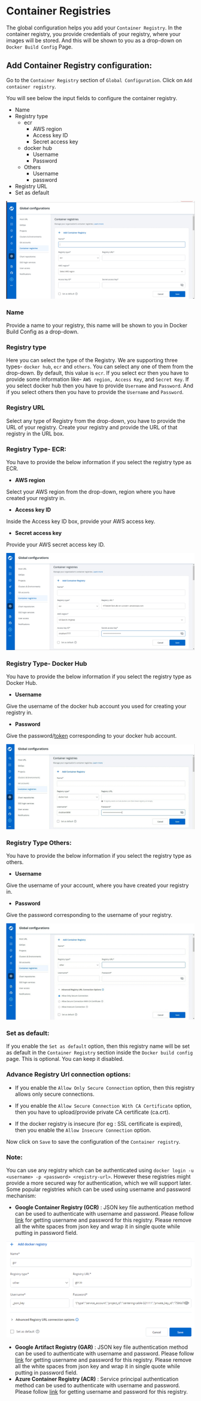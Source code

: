 # Container Registries

The global configuration helps you add your `Container Registry`. In the container registry, you provide credentials of your registry, where your images will be stored. And this will be shown to you as a drop-down on `Docker Build Config` Page.

## Add Container Registry configuration:

Go to the `Container Registry` section of `Global Configuration`. Click on `Add container registry`.

You will see below the input fields to configure the container registry.

* Name
* Registry type
  * ecr
    * AWS region
    * Access key ID
    * Secret access key
  * docker hub
    * Username
    * Password
  * Others
    * Username
    * password
* Registry URL
* Set as default

![](../../user-guide/global-configurations/images/Container_Registry.jpg)

### Name

Provide a name to your registry, this name will be shown to you in Docker Build Config as a drop-down.

### Registry type

Here you can select the type of the Registry. We are supporting three types- `docker hub`, `ecr` and `others`. You can select any one of them from the drop-down. By default, this value is `ecr`. If you select ecr then you have to provide some information like- `AWS region, Access Key`, and `Secret Key`. If you select docker hub then you have to provide `Username` and `Password`. And if you select others then you have to provide the `Username` and `Password`.

### Registry URL

Select any type of Registry from the drop-down, you have to provide the URL of your registry. Create your registry and provide the URL of that registry in the URL box.

### Registry Type- ECR:

You have to provide the below information if you select the registry type as ECR.

* **AWS region**

Select your AWS region from the drop-down, region where you have created your registry in.

* **Access key ID**

Inside the Access key ID box, provide your AWS access key.

* **Secret access key**

Provide your AWS secret access key ID.

![](../../user-guide/global-configurations/images/Container_Registry_ecr.jpg)

### Registry Type- Docker Hub 

You have to provide the below information if you select the registry type as Docker Hub.

* **Username**

Give the username of the docker hub account you used for creating your registry in.

* **Password**

Give the password/[token](https://docs.docker.com/docker-hub/access-tokens/) corresponding to your docker hub account.

![](../../user-guide/global-configurations/images/Container_Registry_DockerHub.jpg)

### Registry Type Others:

You have to provide the below information if you select the registry type as others.

* **Username**

Give the username of your account, where you have created your registry in.

* **Password**

Give the password corresponding to the username of your registry.

![](../../user-guide/global-configurations/images/Container_Registry_others.jpg)

### Set as default:

If you enable the `Set as default` option, then this registry name will be set as default in the `Container Registry` section inside the `Docker build config` page. This is optional. You can keep it disabled.

### Advance Registry Url connection options:

* If you enable the `Allow Only Secure Connection` option, then this registry allows only secure connections.

* If you enable the `Allow Secure Connection With CA Certificate` option, then you have to upload/provide private CA certificate (ca.crt).

* If the docker registry is insecure (for eg : SSL certificate is expired), then you enable the `Allow Insecure Connection` option.

Now click on `Save` to save the configuration of the `Container registry`.

### Note:

You can use any registry which can be authenticated using `docker login -u <username> -p <password> <registry-url>`. However these registries might provide a more secured way for authentication, which we will support later.
Some popular registries which can be used using username and password mechanism:

* **Google Container Registry (GCR)** : JSON key file authentication method can be used to authenticate with username and password. Please follow [link](https://cloud.google.com/container-registry/docs/advanced-authentication#json-key) for getting username and password for this registry. Please remove all the white spaces from json key and wrap it in single quote while putting in password field.  

![](../../.gitbook/assets/gc-docker-configure-gcr.png)

* **Google Artifact Registry (GAR)** : JSON key file authentication method can be used to authenticate with username and password. Please follow [link](https://cloud.google.com/artifact-registry/docs/docker/authentication#json-key) for getting username and password for this registry. Please remove all the white spaces from json key and wrap it in single quote while putting in password field.
* **Azure Container Registry (ACR)** : Service principal authentication method can be used to authenticate with username and password. Please follow [link](https://docs.microsoft.com/en-us/azure/container-registry/container-registry-auth-service-principal) for getting username and password for this registry.